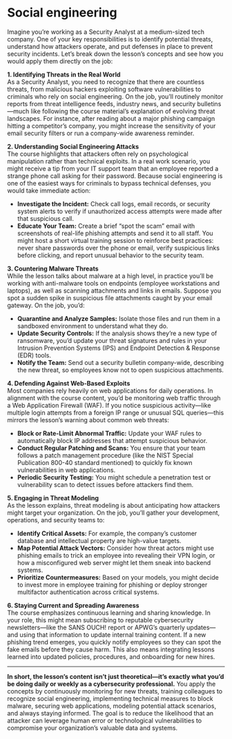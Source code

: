 # Social engineering

Imagine you’re working as a Security Analyst at a medium-sized tech company. One of your key responsibilities is to identify potential threats, understand how attackers operate, and put defenses in place to prevent security incidents. Let’s break down the lesson’s concepts and see how you would apply them directly on the job:

**1. Identifying Threats in the Real World**\
As a Security Analyst, you need to recognize that there are countless threats, from malicious hackers exploiting software vulnerabilities to criminals who rely on social engineering. On the job, you’ll routinely monitor reports from threat intelligence feeds, industry news, and security bulletins—much like following the course material’s explanation of evolving threat landscapes. For instance, after reading about a major phishing campaign hitting a competitor’s company, you might increase the sensitivity of your email security filters or run a company-wide awareness reminder.

**2. Understanding Social Engineering Attacks**\
The course highlights that attackers often rely on psychological manipulation rather than technical exploits. In a real work scenario, you might receive a tip from your IT support team that an employee reported a strange phone call asking for their password. Because social engineering is one of the easiest ways for criminals to bypass technical defenses, you would take immediate action:

* **Investigate the Incident:** Check call logs, email records, or security system alerts to verify if unauthorized access attempts were made after that suspicious call.
* **Educate Your Team:** Create a brief “spot the scam” email with screenshots of real-life phishing attempts and send it to all staff. You might host a short virtual training session to reinforce best practices: never share passwords over the phone or email, verify suspicious links before clicking, and report unusual behavior to the security team.

**3. Countering Malware Threats**\
While the lesson talks about malware at a high level, in practice you’ll be working with anti-malware tools on endpoints (employee workstations and laptops), as well as scanning attachments and links in emails. Suppose you spot a sudden spike in suspicious file attachments caught by your email gateway. On the job, you’d:

* **Quarantine and Analyze Samples:** Isolate those files and run them in a sandboxed environment to understand what they do.
* **Update Security Controls:** If the analysis shows they’re a new type of ransomware, you’d update your threat signatures and rules in your Intrusion Prevention Systems (IPS) and Endpoint Detection & Response (EDR) tools.
* **Notify the Team:** Send out a security bulletin company-wide, describing the new threat, so employees know not to open suspicious attachments.

**4. Defending Against Web-Based Exploits**\
Most companies rely heavily on web applications for daily operations. In alignment with the course content, you’d be monitoring web traffic through a Web Application Firewall (WAF). If you notice suspicious activity—like multiple login attempts from a foreign IP range or unusual SQL queries—this mirrors the lesson’s warning about common web threats:

* **Block or Rate-Limit Abnormal Traffic:** Update your WAF rules to automatically block IP addresses that attempt suspicious behavior.
* **Conduct Regular Patching and Scans:** You ensure that your team follows a patch management procedure (like the NIST Special Publication 800-40 standard mentioned) to quickly fix known vulnerabilities in web applications.
* **Periodic Security Testing:** You might schedule a penetration test or vulnerability scan to detect issues before attackers find them.

**5. Engaging in Threat Modeling**\
As the lesson explains, threat modeling is about anticipating how attackers might target your organization. On the job, you’ll gather your development, operations, and security teams to:

* **Identify Critical Assets:** For example, the company’s customer database and intellectual property are high-value targets.
* **Map Potential Attack Vectors:** Consider how threat actors might use phishing emails to trick an employee into revealing their VPN login, or how a misconfigured web server might let them sneak into backend systems.
* **Prioritize Countermeasures:** Based on your models, you might decide to invest more in employee training for phishing or deploy stronger multifactor authentication across critical systems.

**6. Staying Current and Spreading Awareness**\
The course emphasizes continuous learning and sharing knowledge. In your role, this might mean subscribing to reputable cybersecurity newsletters—like the SANS OUCH! report or APWG’s quarterly updates—and using that information to update internal training content. If a new phishing trend emerges, you quickly notify employees so they can spot the fake emails before they cause harm. This also means integrating lessons learned into updated policies, procedures, and onboarding for new hires.

***

**In short, the lesson’s content isn’t just theoretical—it’s exactly what you’d be doing daily or weekly as a cybersecurity professional.** You apply the concepts by continuously monitoring for new threats, training colleagues to recognize social engineering, implementing technical measures to block malware, securing web applications, modeling potential attack scenarios, and always staying informed. The goal is to reduce the likelihood that an attacker can leverage human error or technological vulnerabilities to compromise your organization’s valuable data and systems.
